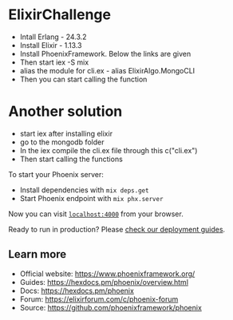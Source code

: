 # ElixirChallenge

* Intall Erlang - 24.3.2
* Install Elixir - 1.13.3
* Install PhoenixFramework. Below the links are given
* Then start iex -S mix
* alias the module for cli.ex - alias ElixirAlgo.MongoCLI
* Then you can start calling the function

# Another solution

* start iex after installing elixir
* go to the mongodb folder
* In the iex compile the cli.ex file through this c("cli.ex")
* Then start calling the functions


To start your Phoenix server:

  * Install dependencies with `mix deps.get`
  * Start Phoenix endpoint with `mix phx.server`

Now you can visit [`localhost:4000`](http://localhost:4000) from your browser.

Ready to run in production? Please [check our deployment guides](https://hexdocs.pm/phoenix/deployment.html).

## Learn more

  * Official website: https://www.phoenixframework.org/
  * Guides: https://hexdocs.pm/phoenix/overview.html
  * Docs: https://hexdocs.pm/phoenix
  * Forum: https://elixirforum.com/c/phoenix-forum
  * Source: https://github.com/phoenixframework/phoenix
